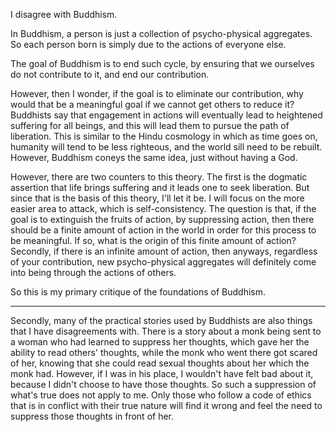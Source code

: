I disagree with Buddhism.

In Buddhism, a person is just a collection of psycho-physical aggregates. So each person born is simply due to the actions of everyone else.

The goal of Buddhism is to end such cycle, by ensuring that we ourselves do not contribute to it, and end our contribution.

However, then I wonder, if the goal is to eliminate our contribution, why would that be a meaningful goal if we cannot get others to reduce it? Buddhists say that engagement in actions will eventually lead to heightened suffering for all beings, and this will lead them to pursue the path of liberation. This is similar to the Hindu cosmology in which as time goes on, humanity will tend to be less righteous, and the world sill need to be rebuilt. However, Buddhism coneys the same idea, just without having a God.

However, there are two counters to this theory. The first is the dogmatic assertion that life brings suffering and it leads one to seek liberation. But since that is the basis of this theory, I'll let it be. I will focus on the more easier area to attack, which is self-consistency. The question is that, if the goal is to extinguish the fruits of action, by suppressing action, then there should be a finite amount of action in the world in order for this process to be meaningful. If so, what is the origin of this finite amount of action? Secondly, if there is an infinite amount of action, then anyways, regardless of your contribution, new psycho-physical aggregates will definitely come into being through the actions of others. 

So this is my primary critique of the foundations of Buddhism.

---

Secondly, many of the practical stories used by Buddhists are also things that I have disagreements with. There is a story about a monk being sent to a woman who had learned to suppress her thoughts, which gave her the ability to read others' thoughts, while the monk who went there got scared of her, knowing that she could read sexual thoughts about her which the monk had. However, if I was in his place, I wouldn't have felt bad about it, because I didn't choose to have those thoughts. So such a suppression of what's true does not apply to me. Only those who follow a code of ethics that is in conflict with their true nature will find it wrong and feel the need to suppress those thoughts in front of her.